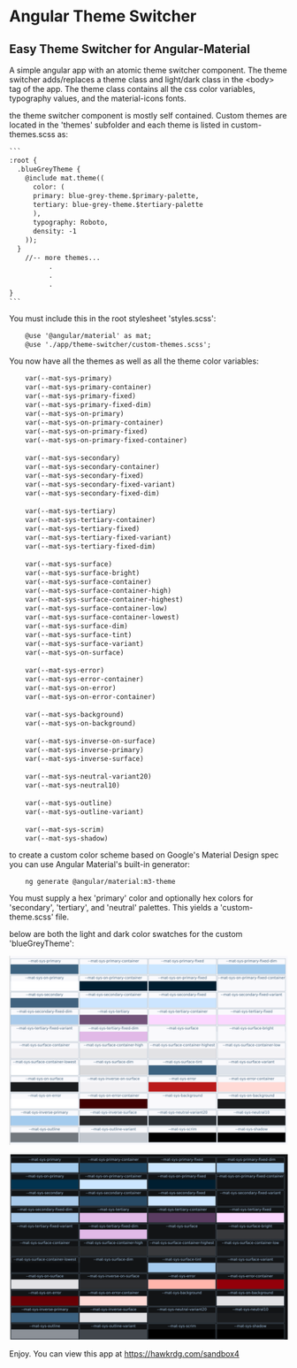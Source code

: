 # Angular Theme Switcher
## Easy Theme Switcher for Angular-Material
A simple angular app with an atomic theme switcher component. The theme switcher adds/replaces a theme class and light/dark class in the \<body\> tag of the app. The theme class contains all the css color variables, typography values, and the material-icons fonts.

the theme switcher component is mostly self contained. Custom themes are located in the 'themes' subfolder and each theme is listed in custom-themes.scss as:

    ```
    :root {
      .blueGreyTheme {
        @include mat.theme((
          color: (
          primary: blue-grey-theme.$primary-palette,
          tertiary: blue-grey-theme.$tertiary-palette
          ),
          typography: Roboto,
          density: -1
        ));
      }
        //-- more themes...
              .
              .
              .
    }
    ```

You must include this in the root stylesheet 'styles.scss':

```
    @use '@angular/material' as mat;
    @use './app/theme-switcher/custom-themes.scss';
```

You now have all the themes as well as all the theme color variables:

```
    var(--mat-sys-primary)
    var(--mat-sys-primary-container)
    var(--mat-sys-primary-fixed)
    var(--mat-sys-primary-fixed-dim)
    var(--mat-sys-on-primary)
    var(--mat-sys-on-primary-container)
    var(--mat-sys-on-primary-fixed)
    var(--mat-sys-on-primary-fixed-container)

    var(--mat-sys-secondary)
    var(--mat-sys-secondary-container)
    var(--mat-sys-secondary-fixed)
    var(--mat-sys-secondary-fixed-variant)
    var(--mat-sys-secondary-fixed-dim)

    var(--mat-sys-tertiary)
    var(--mat-sys-tertiary-container)
    var(--mat-sys-tertiary-fixed)
    var(--mat-sys-tertiary-fixed-variant)
    var(--mat-sys-tertiary-fixed-dim)

    var(--mat-sys-surface)
    var(--mat-sys-surface-bright)
    var(--mat-sys-surface-container)
    var(--mat-sys-surface-container-high)
    var(--mat-sys-surface-container-highest)
    var(--mat-sys-surface-container-low)
    var(--mat-sys-surface-container-lowest)
    var(--mat-sys-surface-dim)
    var(--mat-sys-surface-tint)
    var(--mat-sys-surface-variant)
    var(--mat-sys-on-surface)

    var(--mat-sys-error)
    var(--mat-sys-error-container)
    var(--mat-sys-on-error)
    var(--mat-sys-on-error-container)

    var(--mat-sys-background)
    var(--mat-sys-on-background)

    var(--mat-sys-inverse-on-surface)
    var(--mat-sys-inverse-primary)
    var(--mat-sys-inverse-surface)

    var(--mat-sys-neutral-variant20)
    var(--mat-sys-neutral10)

    var(--mat-sys-outline)
    var(--mat-sys-outline-variant)

    var(--mat-sys-scrim)
    var(--mat-sys-shadow)
```

to create a custom color scheme based on Google's Material Design spec you can use Angular Material's built-in generator:
```
    ng generate @angular/material:m3-theme
```
You must supply a hex 'primary' color and optionally hex colors for 'secondary', 'tertiary', and 'neutral' palettes. This yields a 'custom-theme.scss' file.

below are both the light and dark color swatches for the custom 'blueGreyTheme':


![blueGreyLight colors](./src/app/theme-switcher/themes/blue-grey-light.png "BlueGreyLight")



![blueGreyDark colors](./src/app/theme-switcher/themes/blue-grey-dark.png "BlueGreyDark")



Enjoy. You can view this app at https://hawkrdg.com/sandbox4
